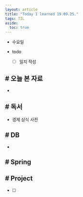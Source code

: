 ```yaml
---
layout: article
title: "Today I learned 19.09.25."
tags: TIL
aside:
  toc: true
---
```


- 수요일
- todo

  - [ ] 일지 작성



## # 오늘 본 자료

- 

  

## # 독서

- 경제 상식 사전




## # DB

- 



## # Spring





## # Project

- [ ] 
